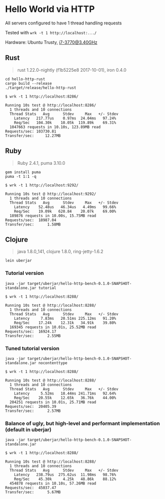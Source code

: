 # Hello World via HTTP

All servers configured to have 1 thread handling requests

Tested with `wrk -t 1 http://localhost:.../`

Hardware: Ubuntu Trusty, i7-3770@3.40GHz

## Rust

> rust 1.22.0-nightly (f1b5225e8 2017-10-01), iron 0.4.0

```
cd hello-http-rust
cargo build --release
./target/release/hello-http-rust
```

```
$ wrk -t 1 http://localhost:8286/

Running 10s test @ http://localhost:8286/
  1 threads and 10 connections
  Thread Stats   Avg      Stdev     Max   +/- Stdev
    Latency   217.77us    0.97ms  24.04ms   97.24%
    Req/Sec   104.30k    10.05k  119.89k    69.31%
  1047663 requests in 10.10s, 123.89MB read
Requests/sec: 103730.81
Transfer/sec:     12.27MB
```

## Ruby

> Ruby 2.4.1, puma 3.10.0

```
gem install puma
puma -t 1:1 -q
```

```
$ wrk -t 1 http://localhost:9292/

Running 10s test @ http://localhost:9292/
  1 threads and 10 connections
  Thread Stats   Avg      Stdev     Max   +/- Stdev
    Latency    52.48us   46.34us   4.49ms   99.66%
    Req/Sec    19.09k   620.84    20.07k    69.00%
  189876 requests in 10.00s, 15.75MB read
Requests/sec:  18987.04
Transfer/sec:      1.58MB
```

## Clojure

> java 1.8.0_141, clojure 1.8.0, ring-jetty-1.6.2

```
lein uberjar
```

### Tutorial version

```
java -jar target/uberjar/hello-http-bench-0.1.0-SNAPSHOT-standalone.jar tutorial
```

```
$ wrk -t 1 http://localhost:8288/

Running 10s test @ http://localhost:8288/
  1 threads and 10 connections
  Thread Stats   Avg      Stdev     Max   +/- Stdev
    Latency     7.83ms   20.51ms 225.12ms   91.20%
    Req/Sec    17.24k    12.31k   34.91k    39.80%
  169345 requests in 10.01s, 25.52MB read
Requests/sec:  16924.17
Transfer/sec:      2.55MB
```


### Tuned tutorial version

```
java -jar target/uberjar/hello-http-bench-0.1.0-SNAPSHOT-standalone.jar nocontenttype
```

```
$ wrk -t 1 http://localhost:8288/

Running 10s test @ http://localhost:8288/
  1 threads and 10 connections
  Thread Stats   Avg      Stdev     Max   +/- Stdev
    Latency     5.52ms   18.44ms 241.71ms   92.64%
    Req/Sec    20.55k    12.65k   36.76k    44.00%
  204251 requests in 10.01s, 25.71MB read
Requests/sec:  20405.39
Transfer/sec:      2.57MB
```


### Balance of ugly, but high-level and performant implementation (default in uberjar)

```
java -jar target/uberjar/hello-http-bench-0.1.0-SNAPSHOT-standalone.jar
```

```
$ wrk -t 1 http://localhost:8288/

Running 10s test @ http://localhost:8288/
  1 threads and 10 connections
  Thread Stats   Avg      Stdev     Max   +/- Stdev
    Latency   238.79us  275.62us  11.98ms   98.76%
    Req/Sec    45.30k     4.25k   48.86k    88.12%
  454878 requests in 10.10s, 57.26MB read
Requests/sec:  45037.47
Transfer/sec:      5.67MB
```